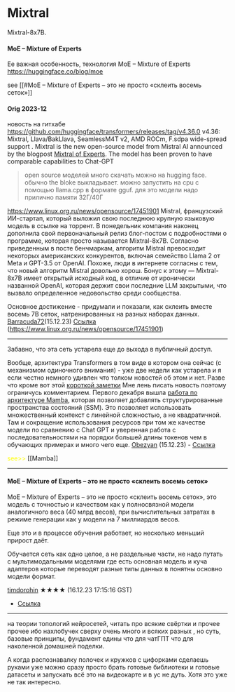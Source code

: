 # Mixtral
Mixtral-8x7B.

#### MoE – Mixture of Experts
Ее важная особенность, технология MoE – Mixture of Experts 
https://huggingface.co/blog/moe

see [[#MoE – Mixture of Experts – это не просто «склеить восемь сеток»]]

#### Orig 2023-12

новость на гитхабе
	https://github.com/huggingface/transformers/releases/tag/v4.36.0
	v4.36: Mixtral, Llava/BakLlava, SeamlessM4T v2, AMD ROCm, F.sdpa wide-spread support
	.
	Mixtral is the new open-source model from Mistral AI announced by the blogpost [Mixtral of Experts](https://mistral.ai/news/mixtral-of-experts/). The model has been proven to have comparable capabilities to Chat-GPT



>open source моделей много скачать можно на hugging face. обычно the bloke выкладывает. можно запустить на cpu с помощью llama.cpp в формате gguf. для это модели надо прилично памяти 32Г/40Г




https://www.linux.org.ru/news/opensource/17451901
Mistral, французский ИИ-стартап, который выложил свою последнюю крупную языковую модель в ссылке на торрент.
	В понедельник компания наконец дополнила свой первоначальный релиз блог-постом с подробностями о программе, которая просто называется Mixtral-8x7B. Согласно приведенным в посте бенчмаркам, алгоритм Mistral превосходит некоторых американских конкурентов, включая семейство Llama 2 от Meta и GPT-3.5 от OpenAI. Похоже, люди в интернете согласны с тем, что новый алгоритм Mistral довольно хорош.
	Бонус к этому — Mixtral-8x7B имеет открытый исходный код, в отличие от иронически названной OpenAI, которая держит свои последние LLM закрытыми, что вызвало определенное недовольство среди сообщества.


Основное достижение - придумали и показали, как склеить вместе восемь 7B сеток, натренированных на разных наборах данных. [Barracuda72](https://www.linux.org.ru/people/Barracuda72/profile)(15.12.23) [Ссылка](https://www.linux.org.ru/news/opensource/17451901?cid=17452875) (https://www.linux.org.ru/news/opensource/17451901)

-------------------

Забавно, что эта сеть устарела еще до выхода в публичный доступ.

Вообще, архитектура Transformers в том виде в котором она сейчас (с механизмом одиночного внимания) - уже две недели как устарела и я если честно немного удивлен что толком новостей об этом и нет. Разве что кроме вот этой [короткой заметки](https://medium.com/@jelkhoury880/what-is-mamba-845987734ffc)
Мне лень писать новость поэтому ограничусь комментарием. Первого декабря вышла [работа по архитектуре Mamba](https://arxiv.org/ftp/arxiv/papers/2312/2312.00752.pdf), которая позволяет добавлять структурированные пространства состояний (SSM). Это позволяет использовать множественный контекст с линейной сложностью, а не квадратичной. Там и сокращение использования ресурсов при том же качестве модели по сравнению с Chat GPT и уверенная работа с последовательностями на порядки большей длины токенов чем в обучающих примерах и много чего еще.
[Obezyan](https://www.linux.org.ru/people/Obezyan/profile) (15.12.23) - [Ссылка](https://www.linux.org.ru/news/opensource/17451901?cid=17453158) 

<font color="#ffff00">see>></font> [[Mamba]]

----------------------------------

#### MoE – Mixture of Experts – это не просто «склеить восемь сеток»

MoE – Mixture of Experts – это не просто «склеить восемь сеток», это модель с точностью и качеством как у полносвязной модели аналогичного веса (40 млрд весов), при вычислительных затратах в режиме генерации как у модели на 7 миллиардов весов.

Еще это и в процессе обучения работает, но несколько меньший прирост даёт.

Обучается сеть как одно целое, а не раздельные части, не надо путать с мультимодальными моделями где есть основная модель и куча адаптеров которые переводят разные типы данных в понятны основно модели формат.

[timdorohin](https://www.linux.org.ru/people/timdorohin/profile) ★★★★ (16.12.23 17:15:16 GST)

- [Ссылка](https://www.linux.org.ru/news/opensource/17451901?cid=17454250)

---------------------------


на теории топологий нейросетей, читать про всякие свёртки и прочее прочее ибо нахлобучек сверху очень много и всяких разных , но суть, базовые принципы, фундамент едины что для чатГПТ что для наколенной домашней поделки.

А когда распознавалку полочек и кружков с цифорками сделаешь руками уже можно сразу просто брать готовые библиотеки и готовые датасеты и запускать всё это на видеокарте и в ус не дуть. Хотя это уже не так интересно.








